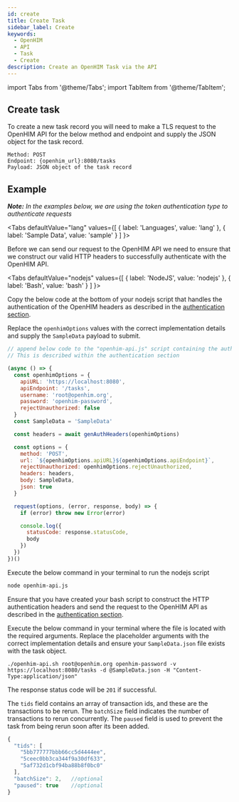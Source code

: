 ```yaml
---
id: create
title: Create Task
sidebar_label: Create
keywords:
  - OpenHIM
  - API
  - Task
  - Create
description: Create an OpenHIM Task via the API
---
```


import Tabs from '@theme/Tabs';
import TabItem from '@theme/TabItem';

## Create task

To create a new task record you will need to make a TLS request to the OpenHIM API for the below method and endpoint and supply the JSON object for the task record.

```curl
Method: POST
Endpoint: {openhim_url}:8080/tasks
Payload: JSON object of the task record
```

## Example

***Note:*** *In the examples below, we are using the token authentication type to authenticate requests*

<Tabs
  defaultValue="lang"
  values={[
    { label: 'Languages', value: 'lang' },
    { label: 'Sample Data', value: 'sample' }
  ]
}>
<TabItem value="lang">

  Before we can send our request to the OpenHIM API we need to ensure that we construct our valid HTTP headers to successfully authenticate with the OpenHIM API.

  <Tabs
    defaultValue="nodejs"
    values={[
      { label: 'NodeJS', value: 'nodejs' },
      { label: 'Bash', value: 'bash' }
    ]
  }>
  <TabItem value="nodejs">

  Copy the below code at the bottom of your nodejs script that handles the authentication of the OpenHIM headers as described in the [authentication section](../introduction/authentication).

  Replace the `openhimOptions` values with the correct implementation details and supply the `SampleData` payload to submit.

  ```javascript
  // append below code to the "openhim-api.js" script containing the authentication methods.
  // This is described within the authentication section

  (async () => {
    const openhimOptions = {
      apiURL: 'https://localhost:8080',
      apiEndpoint: '/tasks',
      username: 'root@openhim.org',
      password: 'openhim-password',
      rejectUnauthorized: false
    }
    const SampleData = 'SampleData'

    const headers = await genAuthHeaders(openhimOptions)

    const options = {
      method: 'POST',
      url: `${openhimOptions.apiURL}${openhimOptions.apiEndpoint}`,
      rejectUnauthorized: openhimOptions.rejectUnauthorized,
      headers: headers,
      body: SampleData,
      json: true
    }

    request(options, (error, response, body) => {
      if (error) throw new Error(error)

      console.log({
        statusCode: response.statusCode,
        body
      })
    })
  })()
  ```

  Execute the below command in your terminal to run the nodejs script

  ```bash
  node openhim-api.js
  ```

  </TabItem>
  <TabItem value="bash">

  Ensure that you have created your bash script to construct the HTTP authentication headers and send the request to the OpenHIM API as described in the [authentication section](../introduction/authentication).

  Execute the below command in your terminal where the file is located with the required arguments. Replace the placeholder arguments with the correct implementation details and ensure your `SampleData.json` file exists with the task object.

  ```curl
  ./openhim-api.sh root@openhim.org openhim-password -v https://localhost:8080/tasks -d @SampleData.json -H "Content-Type:application/json"
  ```

  </TabItem>
  </Tabs>

  The response status code will be `201` if successful.

</TabItem>
<TabItem value="sample">

  The `tids` field contains an array of transaction ids, and these are the transactions to be rerun. The `batchSize` field indicates the number of transactions to rerun concurrently. The `paused` field is used to prevent the task from being rerun soon after its been added.

  ```javascript
  {
    "tids": [
      "5bb777777bbb66cc5d4444ee",
      "5ceec0bb3ca344f9a30df633",
      "5af732d1cbf94ba88b8f0bc0"
    ],
    "batchSize": 2,   //optional
    "paused": true    //optional
  }
  ```

</TabItem>
</Tabs>

